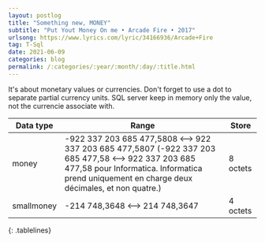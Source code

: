 ```yaml
---
layout: postlog
title: "Something new, MONEY"
subtitle: "Put Yout Money On me • Arcade Fire • 2017"
urlsong: https://www.lyrics.com/lyric/34166936/Arcade+Fire
tag: T-Sql
date: 2021-06-09
categories: blog
permalink: /:categories/:year/:month/:day/:title.html
---
```


It's about monetary values or currencies. Don't forget to use a dot to separate partial currency units. SQL server keep in memory only the value, not the currencie associate with.  


|Data type |Range |Store |
|-|-|-|
| money | 	-922 337 203 685 477,5808 <--> 922 337 203 685 477,5807 (-922 337 203 685 477,58 <--> 922 337 203 685 477,58 pour Informatica. Informatica prend uniquement en charge deux décimales, et non quatre.) 	| 8 octets |
| smallmoney |	-214 748,3648 <--> 214 748,3647 	 | 4 octets|
{: .tablelines}

